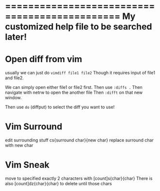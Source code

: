 ==============================================
My customized help file to be searched later!
==============================================

# Open diff from vim

usually we can just do `vimdiff file1 file2`
Though it requires input of file1 and file2.

We can simply open either file1 or file2 first.
Then use `:diffs .`
Then navigate with netrw to open the another file
Then `:difft` on that new window.

Then use `do` (diffput) to select the diff you want to use!


# Vim Surround
edit surrounding stuff
cs{surround char}{new char}
replace surround char with new char

# Vim Sneak
move to specified exactly 2 characters with [count]s{char}{char}
There is also [count]dz{char}{char} to delete until those chars

